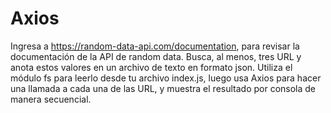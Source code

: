 # Axios

Ingresa a https://random-data-api.com/documentation, para revisar la documentación de la API de random data. Busca, al menos, tres URL y anota estos valores en un archivo de texto en formato json. Utiliza el módulo fs para leerlo desde tu archivo index.js, luego usa Axios para hacer una llamada a cada una de las URL, y muestra el resultado por consola de manera secuencial.